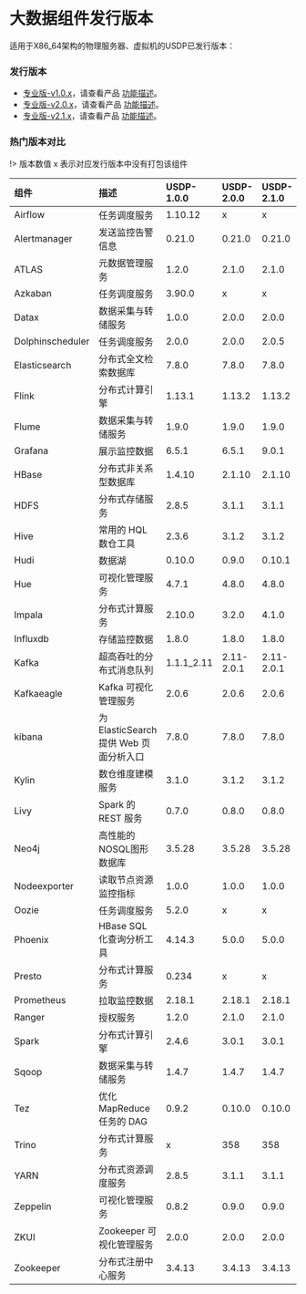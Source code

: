 # 大数据组件发行版本

适用于X86_64架构的物理服务器、虚拟机的USDP已发行版本：

### 发行版本

* [专业版-v1.0.x](usdpdc/1.0.x/README)，请查看产品 [功能描述](/usdpdc/1.0.x/release_notes)。
* [专业版-v2.0.x](usdpdc/2.0.x/README)，请查看产品 [功能描述](/usdpdc/2.0.x/release_notes)。
* [专业版-v2.1.x](usdpdc/2.1.x/README)，请查看产品 [功能描述](/usdpdc/2.1.x/release_notes)。



### 热门版本对比

!> 版本数值 x 表示对应发行版本中没有打包该组件

| 组件             | 描述                                   | USDP-1.0.0 | USDP-2.0.0 | USDP-2.1.0 |
| :--------------- | :------------------------------------- | :--------- | :--------- | :--------- |
| Airflow          | 任务调度服务                           | 1.10.12    | x          | x          |
| Alertmanager     | 发送监控告警信息                       | 0.21.0     | 0.21.0     | 0.21.0     |
| ATLAS            | 元数据管理服务                         | 1.2.0      | 2.1.0      | 2.1.0      |
| Azkaban          | 任务调度服务                           | 3.90.0     | x          | x          |
| Datax            | 数据采集与转储服务                     | 1.0.0      | 2.0.0      | 2.0.0      |
| Dolphinscheduler | 任务调度服务                           | 2.0.0      | 2.0.0      | 2.0.5      |
| Elasticsearch    | 分布式全文检索数据库                   | 7.8.0      | 7.8.0      | 7.8.0      |
| Flink            | 分布式计算引擎                         | 1.13.1     | 1.13.2     | 1.13.2     |
| Flume            | 数据采集与转储服务                     | 1.9.0      | 1.9.0      | 1.9.0      |
| Grafana          | 展示监控数据                           | 6.5.1      | 6.5.1      | 9.0.1      |
| HBase            | 分布式非关系型数据库                   | 1.4.10     | 2.1.10     | 2.1.10     |
| HDFS             | 分布式存储服务                         | 2.8.5      | 3.1.1      | 3.1.1      |
| Hive             | 常用的 HQL 数仓工具                    | 2.3.6      | 3.1.2      | 3.1.2      |
| Hudi             | 数据湖                                 | 0.10.0     | 0.9.0      | 0.10.1     |
| Hue              | 可视化管理服务                         | 4.7.1      | 4.8.0      | 4.8.0      |
| Impala           | 分布式计算服务                         | 2.10.0     | 3.2.0      | 4.1.0      |
| Influxdb         | 存储监控数据                           | 1.8.0      | 1.8.0      | 1.8.0      |
| Kafka            | 超高吞吐的分布式消息队列               | 1.1.1_2.11 | 2.11-2.0.1 | 2.11-2.0.1 |
| Kafkaeagle       | Kafka 可视化管理服务                   | 2.0.6      | 2.0.6      | 2.0.6      |
| kibana           | 为 ElasticSearch 提供 Web 页面分析入口 | 7.8.0      | 7.8.0      | 7.8.0      |
| Kylin            | 数仓维度建模服务                       | 3.1.0      | 3.1.2      | 3.1.2      |
| Livy             | Spark 的 REST 服务                     | 0.7.0      | 0.8.0      | 0.8.0      |
| Neo4j            | 高性能的NOSQL图形数据库                | 3.5.28     | 3.5.28     | 3.5.28     |
| Nodeexporter     | 读取节点资源监控指标                   | 1.0.0      | 1.0.0      | 1.0.0      |
| Oozie            | 任务调度服务                           | 5.2.0      | x          | x          |
| Phoenix          | HBase SQL 化查询分析工具               | 4.14.3     | 5.0.0      | 5.0.0      |
| Presto           | 分布式计算服务                         | 0.234      | x          | x          |
| Prometheus       | 拉取监控数据                           | 2.18.1     | 2.18.1     | 2.18.1     |
| Ranger           | 授权服务                               | 1.2.0      | 2.1.0      | 2.1.0      |
| Spark            | 分布式计算引擎                         | 2.4.6      | 3.0.1      | 3.0.1      |
| Sqoop            | 数据采集与转储服务                     | 1.4.7      | 1.4.7      | 1.4.7      |
| Tez              | 优化 MapReduce 任务的 DAG              | 0.9.2      | 0.10.0     | 0.10.0     |
| Trino            | 分布式计算服务                         | x          | 358        | 358        |
| YARN             | 分布式资源调度服务                     | 2.8.5      | 3.1.1      | 3.1.1      |
| Zeppelin         | 可视化管理服务                         | 0.8.2      | 0.9.0      | 0.9.0      |
| ZKUI             | Zookeeper 可视化管理服务               | 2.0.0      | 2.0.0      | 2.0.0      |
| Zookeeper        | 分布式注册中心服务                     | 3.4.13     | 3.4.13     | 3.4.13     |

